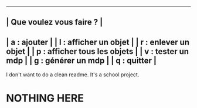 -----------------------------------
|     Que voulez vous faire ?     |
-----------------------------------
|   a : ajouter                   |
|   l : afficher un objet         |
|   r : enlever un objet          |
|   p : afficher tous les objets  |
|   v : tester un mdp             |
|   g : générer un mdp            |
|   q : quitter                   |
-----------------------------------

I don't want to do a clean readme. It's a school project.

# NOTHING HERE
